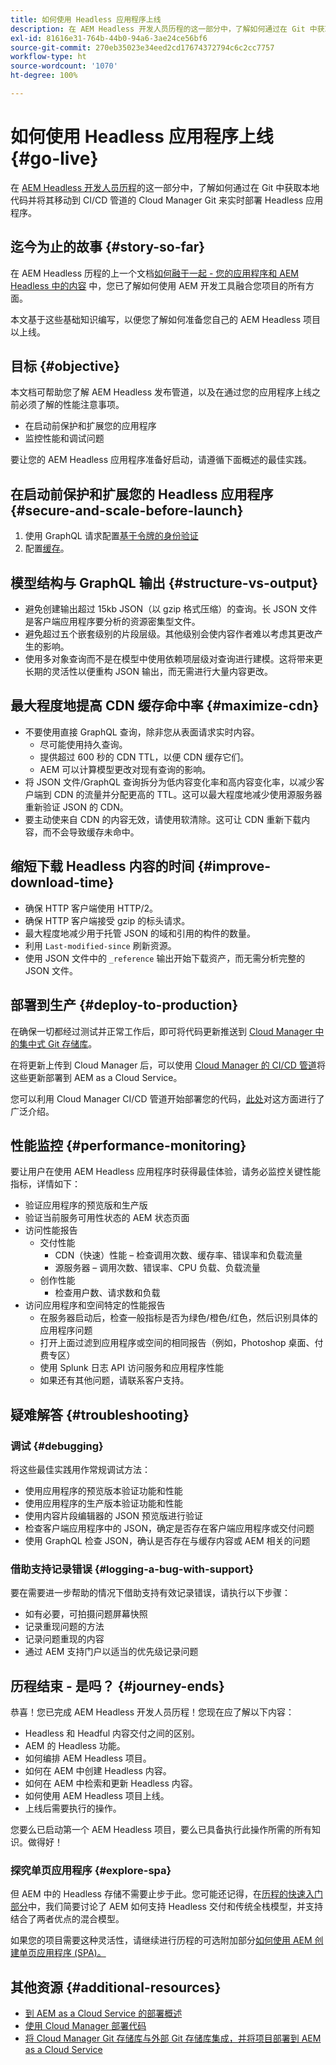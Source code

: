 ```yaml
---
title: 如何使用 Headless 应用程序上线
description: 在 AEM Headless 开发人员历程的这一部分中，了解如何通过在 Git 中获取本地代码并将其移动到 CI/CD 管道的 Cloud Manager Git 来实时部署 Headless 应用程序。
exl-id: 81616e31-764b-44b0-94a6-3ae24ce56bf6
source-git-commit: 270eb35023e34eed2cd17674372794c6c2cc7757
workflow-type: ht
source-wordcount: '1070'
ht-degree: 100%

---
```


# 如何使用 Headless 应用程序上线 {#go-live}

在 [AEM Headless 开发人员历程](overview.md)的这一部分中，了解如何通过在 Git 中获取本地代码并将其移动到 CI/CD 管道的 Cloud Manager Git 来实时部署 Headless 应用程序。

## 迄今为止的故事 {#story-so-far}

在 AEM Headless 历程的上一个文档[如何融于一起 - 您的应用程序和 AEM Headless 中的内容](put-it-all-together.md) 中，您已了解如何使用 AEM 开发工具融合您项目的所有方面。

本文基于这些基础知识编写，以便您了解如何准备您自己的 AEM Headless 项目以上线。

## 目标 {#objective}

本文档可帮助您了解 AEM Headless 发布管道，以及在通过您的应用程序上线之前必须了解的性能注意事项。

* 在启动前保护和扩展您的应用程序
* 监控性能和调试问题

<!-- Alexandru: this is a bit redundant, to review again later

## Prepare your AEM Headless Application for Go-Live {#prepare-your-aem-headless-application-for-golive}

-->
要让您的 AEM Headless 应用程序准备好启动，请遵循下面概述的最佳实践。

## 在启动前保护和扩展您的 Headless 应用程序 {#secure-and-scale-before-launch}

1. 使用 GraphQL 请求配置[基于令牌的身份验证](/help/headless/security/authentication.md)
1. 配置[缓存](/help/implementing/dispatcher/caching.md)。

## 模型结构与 GraphQL 输出 {#structure-vs-output}

* 避免创建输出超过 15kb JSON（以 gzip 格式压缩）的查询。长 JSON 文件是客户端应用程序要分析的资源密集型文件。
* 避免超过五个嵌套级别的片段层级。其他级别会使内容作者难以考虑其更改产生的影响。
* 使用多对象查询而不是在模型中使用依赖项层级对查询进行建模。这将带来更长期的灵活性以便重构 JSON 输出，而无需进行大量内容更改。

## 最大程度地提高 CDN 缓存命中率 {#maximize-cdn}

* 不要使用直接 GraphQL 查询，除非您从表面请求实时内容。
   * 尽可能使用持久查询。
   * 提供超过 600 秒的 CDN TTL，以便 CDN 缓存它们。
   * AEM 可以计算模型更改对现有查询的影响。
* 将 JSON 文件/GraphQL 查询拆分为低内容变化率和高内容变化率，以减少客户端到 CDN 的流量并分配更高的 TTL。这可以最大程度地减少使用源服务器重新验证 JSON 的 CDN。
* 要主动使来自 CDN 的内容无效，请使用软清除。这可让 CDN 重新下载内容，而不会导致缓存未命中。

## 缩短下载 Headless 内容的时间 {#improve-download-time}

* 确保 HTTP 客户端使用 HTTP/2。
* 确保 HTTP 客户端接受 gzip 的标头请求。
* 最大程度地减少用于托管 JSON 的域和引用的构件的数量。
* 利用 `Last-modified-since` 刷新资源。
* 使用 JSON 文件中的 `_reference` 输出开始下载资产，而无需分析完整的 JSON 文件。

## 部署到生产 {#deploy-to-production}

在确保一切都经过测试并正常工作后，即可将代码更新推送到 [Cloud Manager 中的集中式 Git 存储库](https://experienceleague.adobe.com/docs/experience-manager-cloud-manager/using/managing-code/setup-cloud-manager-git-integration.html)。

在将更新上传到 Cloud Manager 后，可以使用 [Cloud Manager 的 CI/CD 管道](https://experienceleague.adobe.com/docs/experience-manager-cloud-manager/using/how-to-use/deploying-code.html)将这些更新部署到 AEM as a Cloud Service。

您可以利用 Cloud Manager CI/CD 管道开始部署您的代码，[此处](/help/implementing/deploying/overview.md)对这方面进行了广泛介绍。

## 性能监控 {#performance-monitoring}

要让用户在使用 AEM Headless 应用程序时获得最佳体验，请务必监控关键性能指标，详情如下：

* 验证应用程序的预览版和生产版
* 验证当前服务可用性状态的 AEM 状态页面
* 访问性能报告
   * 交付性能
      * CDN（快速）性能 – 检查调用次数、缓存率、错误率和负载流量
      * 源服务器 – 调用次数、错误率、CPU 负载、负载流量
   * 创作性能
      * 检查用户数、请求数和负载
* 访问应用程序和空间特定的性能报告
   * 在服务器启动后，检查一般指标是否为绿色/橙色/红色，然后识别具体的应用程序问题
   * 打开上面过滤到应用程序或空间的相同报告（例如，Photoshop 桌面、付费专区）
   * 使用 Splunk 日志 API 访问服务和应用程序性能
   * 如果还有其他问题，请联系客户支持。

## 疑难解答 {#troubleshooting}

### 调试 {#debugging}

将这些最佳实践用作常规调试方法：

* 使用应用程序的预览版本验证功能和性能
* 使用应用程序的生产版本验证功能和性能
* 使用内容片段编辑器的 JSON 预览版进行验证
* 检查客户端应用程序中的 JSON，确定是否存在客户端应用程序或交付问题
* 使用 GraphQL 检查 JSON，确认是否存在与缓存内容或 AEM 相关的问题

### 借助支持记录错误 {#logging-a-bug-with-support}

要在需要进一步帮助的情况下借助支持有效记录错误，请执行以下步骤：

* 如有必要，可拍摄问题屏幕快照
* 记录重现问题的方法
* 记录问题重现的内容
* 通过 AEM 支持门户以适当的优先级记录问题

## 历程结束 - 是吗？ {#journey-ends}

恭喜！您已完成 AEM Headless 开发人员历程！您现在应了解以下内容：

* Headless 和 Headful 内容交付之间的区别。
* AEM 的 Headless 功能。
* 如何编排 AEM Headless 项目。
* 如何在 AEM 中创建 Headless 内容。
* 如何在 AEM 中检索和更新 Headless 内容。
* 如何使用 AEM Headless 项目上线。
* 上线后需要执行的操作。

您要么已启动第一个 AEM Headless 项目，要么已具备执行此操作所需的所有知识。做得好！

### 探究单页应用程序 {#explore-spa}

但 AEM 中的 Headless 存储不需要止步于此。您可能还记得，在[历程的快速入门部分](getting-started.md#integration-levels)中，我们简要讨论了 AEM 如何支持 Headless 交付和传统全栈模型，并支持结合了两者优点的混合模型。

如果您的项目需要这种灵活性，请继续进行历程的可选附加部分[如何使用 AEM 创建单页应用程序 (SPA)。](create-spa.md)

## 其他资源 {#additional-resources}

* [到 AEM as a Cloud Service 的部署概述](/help/implementing/deploying/overview.md)
* [使用 Cloud Manager 部署代码](https://experienceleague.adobe.com/docs/experience-manager-cloud-manager/using/how-to-use/deploying-code.html)
* [将 Cloud Manager Git 存储库与外部 Git 存储库集成，并将项目部署到 AEM as a Cloud Service](https://experienceleague.adobe.com/docs/experience-manager-learn/cloud-service/cloud-manager/devops/deploy-code.html?lang=zh-Hans)
